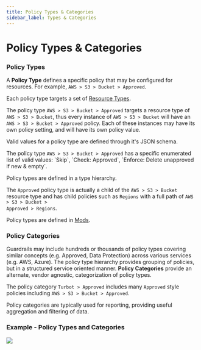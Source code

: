```yaml
---
title: Policy Types & Categories
sidebar_label: Types & Categories
---
```


# Policy Types & Categories

### Policy Types

A **Policy Type** defines a specific policy that may be configured for
resources. For example, `AWS > S3 > Bucket > Approved`.

Each policy type targets a set of
[Resource Types](concepts/resources/types-categories#resource-types).

<div className="example"> The policy type <code>AWS > S3 > Bucket > Approved</code> targets a resource type of <code>AWS > S3 > Bucket</code>, thus every instance of <code>AWS > S3 > Bucket</code> will have an <code>AWS > S3 > Bucket > Approved</code> policy.  Each of these instances may have its own policy setting, and will have its own policy value.
</div>

Valid values for a policy type are defined through it's JSON schema.

<div className="example"> The policy type <code>AWS > S3 > Bucket > Approved</code> has
a specific enumerated list of valid values: `Skip`, `Check: Approved`, `Enforce: Delete unapproved if new & empty`.
</div>

Policy types are defined in a type hierarchy.

<div className="example"> The <code>Approved</code> policy type is actually a child of 
the <code>AWS > S3 > Bucket</code> resource type and has child policies such as <code>Regions</code> with a full path of <code>AWS > S3 > Bucket >
Approved > Regions</code>.
</div>

Policy types are defined in [Mods](mods).

### Policy Categories

Guardrails may include hundreds or thousands of policy types covering similar
concepts (e.g. Approved, Data Protection) across various services (e.g. AWS,
Azure). The policy type hierarchy provides grouping of policies, but in a
structured service oriented manner. **Policy Categories** provide an alternate,
vendor agnostic, categorization of policy types.

<div className="example"> The policy category <code>Turbot > Approved</code> includes many <code>Approved</code> style policies including <code>AWS > S3 > Bucket > Approved</code>.
</div>

Policy categories are typically used for reporting, providing useful aggregation
and filtering of data.

### Example - Policy Types and Categories

![](/images/docs/guardrails/policy_types_categories-ex.png)
